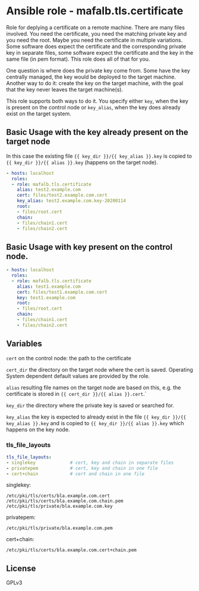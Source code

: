 # Ansible role - mafalb.tls.certificate

Role for deplying a certificate on a remote machine. There are many files involved. You need the certificate, you need the matching private key and you need the root. Maybe you need the certificate in multiple variations. Some software does expect the certificate and the corresponding private key in separate files, some software expect the certificate and the key in the same file (in pem format). This role does all of that for you.

One question is where does the private key come from. Some have the key centrally managed, the key would be deployed to the target machine.
Another way to do it: create the key on the target machine, with the goal that the key never leaves the target machine(s).

This role supports both ways to do it.
You specify either ```key```, when the key is present on the control node or ```key_alias```, when the key does already exist on the target system.

## Basic Usage with the key already present on the target node

In this case the existing file ```{{ key_dir }}/{{ key_alias }}.key``` is copied to ```{{ key_dir }}/{{ alias }}.key``` (happens on the target node).

```yaml
- hosts: localhost
  roles:
  - role: mafalb.tls.certificate
    alias: test2.example.com
    cert: files/test2.example.com.cert
    key_alias: test2.example.com.key-20200114
    root:
    - files/root.cert
    chain:
    - files/chain1.cert
    - files/chain2.cert
```

## Basic Usage with key present on the control node.

```yaml
- hosts: localhost
  roles:
  - role: mafalb.tls.certificate
    alias: test1.example.com
    cert: files/test1.example.com.cert
    key: test1.example.com
    root:
    - files/root.cert
    chain:
    - files/chain1.cert
    - files/chain2.cert
```

## Variables

```cert``` on the control node: the path to the certificate

```cert_dir``` the directory on the target node where the cert is saved. Operating System dependent default values are provided by the role.

```alias``` resulting file names on the target node are based on this, e.g. the certificate is stored in ```{{ cert_dir }}/{{ alias }}.cert```.`

```key_dir``` the directory where the private key is saved or searched for.

```key_alias``` the key is expected to already exist in the file ```{{ key_dir }}/{{ key_alias }}.key``` and is copied to ```{{ key_dir }}/{{ alias }}.key``` which happens on the key node.

### tls_file_layouts

```yaml
tls_file_layouts:
- singlekey             # cert, key and chain in separate files
- privatepem            # cert, key and chain in one file
- cert+chain            # cert and chain in one file
```

singlekey:

```
/etc/pki/tls/certs/bla.example.com.cert
/etc/pki/tls/certs/bla.example.com.chain.pem
/etc/pki/tls/private/bla.example.com.key
```

privatepem:

```
/etc/pki/tls/private/bla.example.com.pem
```

cert+chain:

```
/etc/pki/tls/certs/bla.example.com.cert+chain.pem
```

## License

GPLv3
